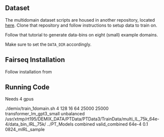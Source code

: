 

## Dataset

The multidomain dataset scripts are housed in another repository, located [here](https://github.com/kernelmachine/demix-data). Clone that repository and follow instructions to setup data to train on.

Follow that tutorial to generate data-bins on eight (small) example domains.

Make sure to set the `DATA_DIR` accordingly.


## Fairseq Installation

Follow installation from 


## Running Code
Needs 4 gpus

./demix/train_1domain.sh 4 128 16 64 25000 25000 transformer_lm_gpt3_small unbalanced /usr/xtmp/rt195/DEMIX_DATA/PTData/PTData3/TrainData/multi_IL_75k_64e-4/data_bin_IRL_75k/ ../PT_Models combined valid_combined 64e-4 0.1 0824_mIRL_sample


